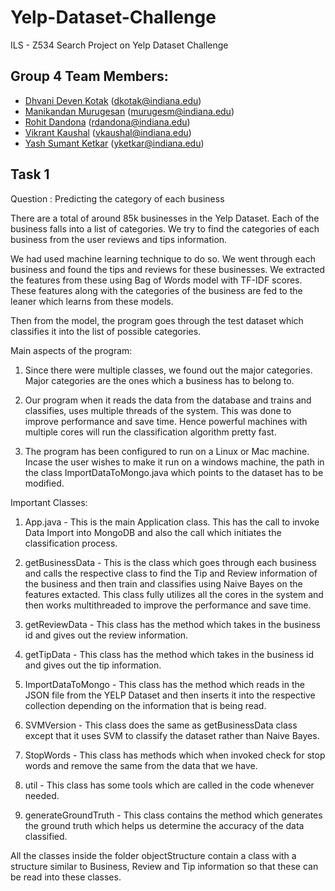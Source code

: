 # Yelp-Dataset-Challenge
ILS - Z534 Search Project on Yelp Dataset Challenge

## Group 4 Team Members:
* [Dhvani Deven Kotak](https://github.com/dhvanikotak) (dkotak@indiana.edu)  
* [Manikandan Murugesan](https://github.com/manikandan5) (murugesm@indiana.edu)  
* [Rohit Dandona](https://github.com/rohitdandona) (rdandona@indiana.edu)  
* [Vikrant Kaushal](https://github.com/KaushalVikrant) (vkaushal@indiana.edu)  
* [Yash Sumant Ketkar](https://github.com/yashketkar) (yketkar@indiana.edu)

## Task 1 

Question : Predicting the category of each business

There are a total of around 85k businesses in the Yelp Dataset. Each of the business falls into a list of categories. We try to find the categories of each business from the user reviews and tips information.

We had used machine learning technique to do so. We went through each business and found the tips and reviews for these businesses. We extracted the features from these using Bag of Words model with TF-IDF scores. These features along with the categories of the business are fed to the leaner which learns from these models.

Then from the model, the program goes through the test dataset which classifies it into the list of possible categories.

Main aspects of the program:

1) Since there were multiple classes, we found out the major categories. Major categories are the ones which a business has to belong to. 

2) Our program when it reads the data from the database and trains and classifies, uses multiple threads of the system. This was done to improve performance and save time. Hence powerful machines with multiple cores will run the classification algorithm pretty fast.

3) The program has been configured to run on a Linux or Mac machine. Incase the user wishes to make it run on a windows machine, the path in the class ImportDataToMongo.java which points to the dataset has to be modified.

Important Classes:

1) App.java - This is the main Application class. This has the call to invoke Data Import into MongoDB and also the call which initiates the classification process.

2) getBusinessData - This is the class which goes through each business and calls the respective class to find the Tip and Review information of the business and then train and classifies using Naive Bayes on the features extacted. This class fully utilizes all the cores in the system and then works multithreaded to improve the performance and save time.

3) getReviewData - This class has the method which takes in the business id and gives out the review information.

4) getTipData - This class has the method which takes in the business id and gives out the tip information.

5) ImportDataToMongo - This class has the method which reads in the JSON file from the YELP Dataset and then inserts it into the respective collection depending on the information that is being read.

6) SVMVersion - This class does the same as getBusinessData class except that it uses SVM to classify the dataset rather than Naive Bayes.

7) StopWords - This class has methods which when invoked check for stop words and remove the same from the data that we have.

8) util - This class has some tools which are called in the code whenever needed.

9) generateGroundTruth - This class contains the method which generates the ground truth which helps us determine the accuracy of the data classified.

All the classes inside the folder objectStructure contain a class with a structure similar to Business, Review and Tip information so that these can be read into these classes.

